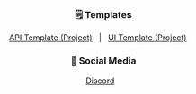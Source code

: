 <h3 align="center">🗒️ Templates</h3>
<p align="center">
    <a id="APITemplate" href="https://github.com/Fableverse/api-template/projects/1">API Template (Project)</a> 
    &nbsp; | &nbsp;
    <a id="UITemplate" href="https://github.com/Fableverse/ui-template/projects/1">UI Template (Project)</a> 
    &nbsp;&nbsp;&nbsp;&nbsp;
</p>

<h3 align="center">📣 Social Media</h3>
<p align="center">
    <a id="Discord" href="https://discord.gg/5a9bSRyYyF">Discord</a> 
    &nbsp;&nbsp;
</p>
